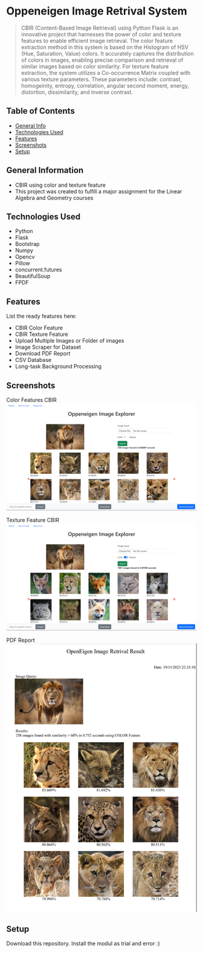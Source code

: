 # Oppeneigen Image Retrival System
> CBIR (Content-Based Image Retrieval) using Python Flask is an innovative project that harnesses the power of color and texture features to enable efficient image retrieval. The color feature extraction method in this system is based on the Histogram of HSV (Hue, Saturation, Value) colors. It accurately captures the distribution of colors in images, enabling precise comparison and retrieval of similar images based on color similarity. For texture feature extraction, the system utilizes a Co-occurrence Matrix coupled with various texture parameters. These parameters include: contrast, homogeinity, entropy,  correlation, angular second moment, energy, distortion, dissimilarity, and inverse contrast.

## Table of Contents
* [General Info](#general-information)
* [Technologies Used](#technologies-used)
* [Features](#features)
* [Screenshots](#screenshots)
* [Setup](#setup)

## General Information
- CBIR using color and texture feature
- This project was created to fulfill a major assignment for the Linear Algebra and Geometry courses
<!-- You don't have to answer all the questions - just the ones relevant to your project. -->


## Technologies Used
- Python
- Flask
- Bootstrap
- Numpy
- Opencv
- Pillow
- concurrent.futures
- BeautifulSoup
- FPDF


## Features
List the ready features here:
- CBIR Color Feature
- CBIR Texture Feature
- Upload Multiple Images or Folder of images
- Image Scraper for Dataset
- Download PDF Report
- CSV Database
- Long-task Background Processing


## Screenshots
Color Features CBIR
![Lion-Color](img/lion-color.png)

Texture Feature CBIR
![Lion-Texture](img/lion-texture.png)

PDF Report
![PDF Report](img/pdf-report.png)


## Setup
Download this repository. Install the modul as trial and error :)